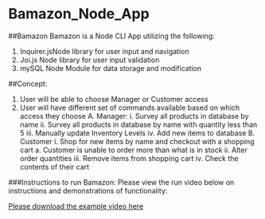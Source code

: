 # Bamazon_Node_App

##Bamazon 
Bamazon is a Node CLI App utilizing the following:
1. Inquirer.jsNode library for user input and navigation
2. Joi.js Node library for user input validation 
3. mySQL Node Module for data storage and modification



##Concept:
1. User will be able to choose Manager or Customer access
2. User will have different set of commands available based on which access they choose
	A. Manager:
		i. Survey all products in database by name
		ii. Survey all products in database by name with quantity less than 5
		iii. Manually update Inventory Levels
		iv. Add new items to database
	B. Customer
		i. Shop for new items by name and checkout with a shopping cart
			a. Customer is unable to order more than what is in stock
		ii. Alter order quantities
		iii. Remove items from shopping cart
		iv. Check the contents of their cart

###Instructions to run Bamazon:
Please view the run video below on instructions and demonstrations of functionality:

[Please download the example video here](Bamazon_example.mov)
